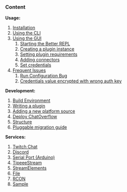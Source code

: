 ### Content

**Usage:**  
1. [Installation](usage/Installation.md)  
2. [Using the CLI](usage/Using-the-CLI.md)  
3. [Using the GUI](usage/Using-the-GUI.md)  
    1. [Starting the Better REPL](usage/Using-the-GUI.md#Starting-the-Better-REPL)  
    2. [Creating a plugin instance](usage/Using-the-GUI.md#Creating-a-plugin-instance)  
    3. [Setting plugin requirements](usage/Using-the-GUI.md#Setting-plugin-requirements)  
    4. [Adding connectors](usage/Using-the-GUI.md#Adding-connectors)  
    5. [Set credentials](usage/Using-the-GUI.md#Set-credentials)  
4. [Frequent Issues](usage/Frequent-Issues.md)  
    1. [Run Configuration Bug](usage/Frequent-Issues.md#Run-Configuration-Bug)  
    2. [Credentials value encrypted with wrong auth key](usage/Frequent-Issues.md#Credentials-value-encrypted-with-wrong-auth-key)  

**Development:**  
1. [Build Environment](development/Setting-up-the-Build-Environment.md)
2. [Writing a plugin](development/Writing-a-plugin.md)  
3. [Adding a new platform source](development/Adding-a-new-platform-source.md)  
4. [Deploy ChatOverflow](development/Deploy-ChatOverflow.md)
5. [Structure](development/Structure.md)
6. [Pluggable migration guide](development/Pluggable-migration-guide.md)

**Services:**
1. [Twitch Chat](services/Twitch-Chat.md)
2. [Discord](services/Discord.md)
3. [Serial Port (Arduino)](services/Serial.md)
4. [TipeeeStream](services/TipeeeStream.md)
5. [StreamElements](services/StreamElements.md)
6. [File](services/File.md)
7. [RCON](services/RCON.md)
8. [Sample](services/Sample.md)